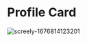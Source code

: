 # Profile Card


![screely-1676814123201](https://user-images.githubusercontent.com/104470671/219952071-7089b1ca-3a87-4a00-93ce-aee6587e435e.png)

